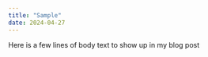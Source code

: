 ```yaml
---
title: "Sample"
date: 2024-04-27
---
```

Here is a few lines of body text to show up in my blog post

